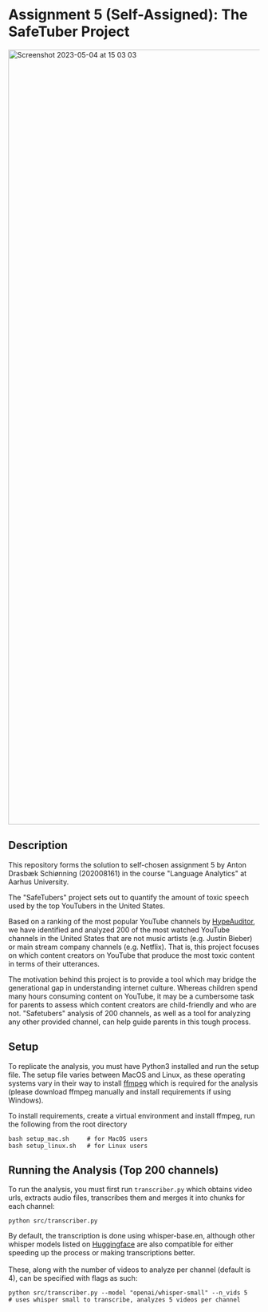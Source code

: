 # Assignment 5 (Self-Assigned): The SafeTuber Project
<img width="1551" alt="Screenshot 2023-05-04 at 15 03 03" src="https://user-images.githubusercontent.com/80207895/236212819-b9fd96a1-86c1-4ec6-b5d2-60d6407b39d6.png">

## Description
This repository forms the solution to self-chosen assignment 5 by Anton Drasbæk Schiønning (202008161) in the course "Language Analytics" at Aarhus University. <br>

The "SafeTubers" project sets out to quantify the amount of toxic speech used by the top YouTubers in the United States. <br> 

Based on a ranking of the most popular YouTube channels by [HypeAuditor](https://hypeauditor.com/top-youtube/), we have identified and analyzed 200 of the most watched YouTube channels in the United States that are not music artists (e.g. Justin Bieber) or main stream company channels (e.g. Netflix). That is, this project focuses on which content creators on YouTube that produce the most toxic content in terms of their utterances. <br>

The motivation behind this project is to provide a tool which may bridge the generational gap in understanding internet culture. Whereas children spend many hours consuming content on YouTube, it may be a cumbersome task for parents to assess which content creators are child-friendly and who are not. "Safetubers" analysis of 200 channels, as well as a tool for analyzing any other provided channel, can help guide parents in this tough process.

## Setup
To replicate the analysis, you must have Python3 installed and run the setup file. The setup file varies between MacOS and Linux, as these operating systems vary in their way to install [ffmpeg](https://ffmpeg.org/) which is required for the analysis (please download ffmpeg manually and install requirements if using Windows). <br>

To install requirements, create a virtual environment and install ffmpeg, run the following from the root directory
```
bash setup_mac.sh     # for MacOS users
bash setup_linux.sh   # for Linux users
```

## Running the Analysis (Top 200 channels)
To run the analysis, you must first run `transcriber.py` which obtains video urls, extracts audio files, transcribes them and merges it into chunks for each channel:
```
python src/transcriber.py
```
By default, the transcription is done using whisper-base.en, although other whisper models listed on [Huggingface](https://huggingface.co/models?pipeline_tag=automatic-speech-recognition&sort=downloads) are also compatible for either speeding up the process or making transcriptions better. <br/><br/>
These, along with the number of videos to analyze per channel (default is 4), can be specified with flags as such:
```
python src/transcriber.py --model "openai/whisper-small" --n_vids 5     # uses whisper small to transcribe, analyzes 5 videos per channel
```


